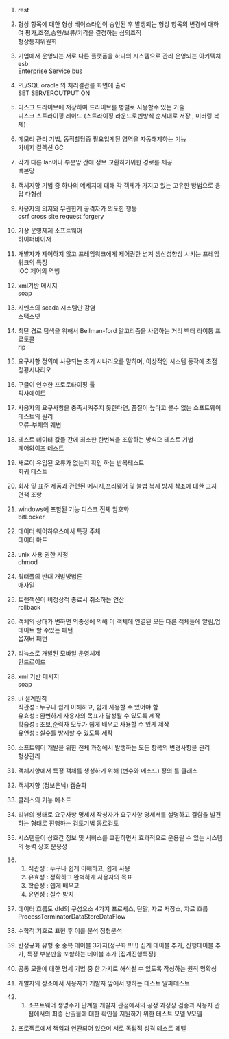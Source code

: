 1. rest

2. 형상 항목에 대한 형상 베이스라인이 승인된 후 발생되는 형상 항목의 변경에 대하여 평가,조절,승인/보류/기각을 결졍하는 심의조직  
형상통제위원회
3. 기업에서 운영되는 서로 다른 플랫폼을 하나의 시스템으로 관리 운영되는 아키텍처 esb  
Enterprise Service bus  

4. PL/SQL oracle 의 처리결관를 화면에 출력  
SET SERVEROUTPUT ON  

5. 디스크 드라이브에 저장하여 드라이브를 병렬로 사용할수 있는 기술    
디스크 스트라이핑 레이드 (스트라이핑 라운드로빈방식 순서대로 저장 , 미러링 복제)

6. 메모리 관리 기법, 동적할당중 필요업게된 영역을 자동해제하는 기능  
가비지 컬렉션 GC

7. 각기 다른 lan이나 부분망 간에 정보 교환하기위한 경로를 제공  
백본망

8. 객체지향 기법 중 하나의 메세지에 대해 각 객체가 가지고 있는 고유한 방법으로 응답
다형성

9. 사용자의 의지와 무관한게 공격자가 의도한 행동  
csrf cross site request forgery

10. 가상 운영제제 소프트웨어  
하이퍼바이저

11. 개발자가 제어하지 않고 프레임워크에게 제어권한 넘겨 생산성향상 시키는 프레임워크의 특징  
IOC 제어의 역행

12. xml기반 메시지  
soap

13. 지멘스의 scada 시스템만 감염  
스턱스넷

14. 최단 경로 탐색을 위해서 Bellman-ford 알고리즘을 사영하는 거리 벡터 라이퉁 프로토콜  
rip

15. 요구사항 정의에 사용되는 초기 시나리오를 말하며, 이상적인 시스템 동작에 초점  
정황시나리오

16. 구글이 인수한 프로토타이핑 툴  
픽사에이트

17. 사용자의 요구사항을 충족시켜주지 못한다면, 품질이 높다고 볼수 없는 소프트웨어 테스트의 원리  
오류-부재의 궤변

18. 테스트 데이터 값들 간에 최소한 한번씩을 조합하는 방식으 테스트 기법  
페어와이즈 테스트

19. 새로이 유입된 오류가 없는지 확인 하는 반복테스트  
회귀 테스트

20. 회사 및 표준 제품과 관련된 메시지,프리웨어 및 불법 복제 방지 참조에 대한 고지  
면책 조항

21. windows에 포함된 기능 디스크 전체 암호화  
bitLocker

22. 데이터 웨어하우스에서 특정 주체  
데이터 마트

23. unix 사용 권한 지정  
chmod

24. 워터폴의 반대 개발방법론  
애자일

25. 트랜잭션이 비정상적 종료시 취소하는 연산  
rollback

26. 객체의 상태가 변하면 의종성에 의해 이 객체에 연결된 모든 다른 객체들에 알림,업데이트 할 수있는 패턴  
옵저버 패턴

27. 리눅스로 개발된 모바일 운영체제  
안드로이드

28. xml 기반 메시지  
soap

29. ui 설계원칙  
직관성 : 누구나 쉽게 이해하고, 쉽게 사용할 수 있어야 함  
유효성 : 완변하게 사용자의 목표가 달성될 수 있도록 제작  
학습성 : 초보,순력자 모두가 쉡게 배우고 사용할 수 있게 제작  
유연성 : 실수를 방지할 수 있도록 제작  

30. 소프트웨어 개발을 위한 전체 과정에서 발생하는 모든 항목의 변경사항을 관리  
형상관리


1. 객체지향에서 특정 객체를 생성하기 위해 (변수와 메소드) 정의 틀
클래스
2. 객체지향 (정보은닉)
캡슐화
3. 클래스의 기능
메소드
4. 리뷰의 형태로 요구사항 명세서 작성자가 요구사항 명세서를 설명하고 결함을 발견하는 형태로 진행하는 검토기법
동료검토
5. 시스템들이 상호간 정보 및 서비스를 교환하면서 효과적으로 운용될 수 있는 시스템의 능력
상호 운용성
6. 1. 직관성 : 누구나 쉽게 이해하고, 쉽게 사용
   2. 유효성 : 정확하고 완벽하게 사용자의 목표
   3. 학습성 : 쉡게 배우고
   4. 유연성 : 실수 방지
7. 데이터 흐름도 dfd의 구성요소 4가지
프로세스, 단말, 자료 저장소, 자료 흐름  ProcessTerminatorDataStoreDataFlow
8. 수학적 기호로 표현 후 이를 분석
정형분석
9. 반정규화 유형 중 중복 테이블 3가지(정규화 !!!!!)
집계 테이블 추가, 진행테이블 추가, 특정 부분만을 포함하는 테이블 추가 [집계진행특정]
10. 공통 모듈에 대한 명세 기법 중 한 가지로 해석될 수 있도록 작성하는 원칙
명확성
11. 개발자의 장소에서 사용자가 개발자 앞에서 행하는 테스트
알파테스트
12. 1) 소프트웨어 생명주기 단계별 개발자 관점에서의 공정 과정상 검증과 사용자 관점에서의 최종 산출물에 대한 확인을 지원하기 위한 테스트 모델
 V모델
 2) 프로젝트에서 책임과 연관되어 있으며 서로 독립적 성격
 테스트 레벨















